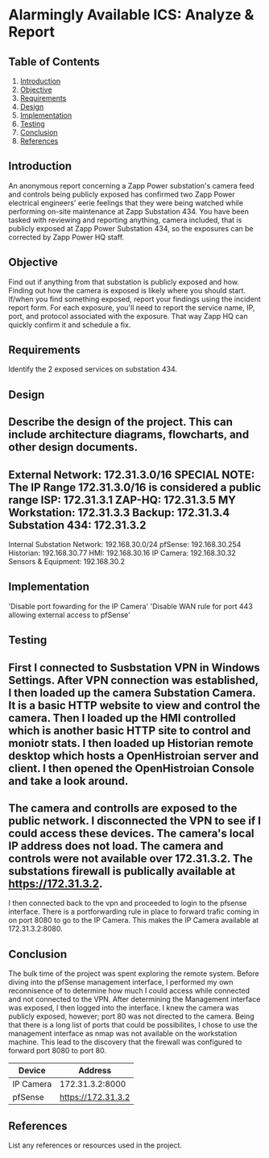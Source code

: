 # Alarmingly Available ICS: Analyze & Report

## Table of Contents
1. [Introduction](#introduction)
2. [Objective](#objective)
3. [Requirements](#requirements)
4. [Design](#design)
5. [Implementation](#implementation)
6. [Testing](#testing)
7. [Conclusion](#conclusion)
8. [References](#references)

## Introduction
An anonymous report concerning a Zapp Power substation's camera feed and controls being publicly exposed has confirmed two Zapp Power electrical engineers' eerie feelings that they were being watched while performing on-site maintenance at Zapp Substation 434. You have been tasked with reviewing and reporting anything, camera included, that is publicly exposed at Zapp Power Substation 434, so the exposures can be corrected by Zapp Power HQ staff.

## Objective
Find out if anything from that substation is publicly exposed and how. Finding out how the camera is exposed is likely where you should start. If/when you find something exposed, report your findings using the incident report form. For each exposure, you'll need to report the service name, IP, port, and protocol associated with the exposure. That way Zapp HQ can quickly confirm it and schedule a fix.

## Requirements
Identify the 2 exposed services on substation 434. 

## Design
Describe the design of the project. This can include architecture diagrams, flowcharts, and other design documents.
---
External Network: 172.31.3.0/16 **SPECIAL NOTE:** The IP Range 172.31.3.0/16 is considered a public range
ISP: 172.31.3.1
ZAP-HQ: 172.31.3.5
MY Workstation: 172.31.3.3
Backup: 172.31.3.4
Substation 434: 172.31.3.2
---
Internal Substation Network: 192.168.30.0/24
pfSense: 192.168.30.254
Historian: 192.168.30.77
HMI: 192.168.30.16
IP Camera: 192.168.30.32
Sensors & Equipment: 192.168.30.2


## Implementation
'Disable port fowarding for the IP Camera'
'Disable WAN rule for port 443 allowing external access to pfSense'

## Testing
First I connected to Susbstation VPN in Windows Settings. After VPN connection was established, I then loaded up the camera Substation Camera. It is a basic HTTP website to view and control the camera. Then I loaded up the HMI controlled which is another basic HTTP site to control and moniotr stats. I then loaded up Historian remote desktop which hosts a OpenHistroian server and client. I then opened the OpenHistroian Console and take a look around. 
---
The camera and controlls are exposed to the public network. I disconnected the VPN to see if I could access these devices. The camera's local IP address does not load. The camera and controls were not available over 172.31.3.2. The substations firewall is publically available at https://172.31.3.2.
---
I then connected back to the vpn and proceeded to login to the pfsense interface. There is a portforwarding rule in place to forward trafic coming in on port 8080 to go to the IP Camera. This makes the IP Camera available at 172.31.3.2:8080.         


## Conclusion
The bulk time of the project was spent exploring the remote system. Before diving into the pfSense management interface, I performed my own reconnisence of to determine how much I could access while connected and not connected to the VPN. After determining the Management interface was exposed, I then logged into the interface. I knew the camera was publicly exposed, however; port 80 was not directed to the camera. Being that there is a long list of ports that could be possibilites, I chose to use the management interface as nmap was not available on the workstation machine. This lead to the discovery that the firewall was configured to forward port 8080 to port 80. 

| Device | Address | 
| --- | ---------- |
| IP Camera| 172.31.3.2:8000 |
| pfSense | https://172.31.3.2 |

## References
List any references or resources used in the project.